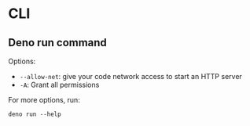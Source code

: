 # CLI

## Deno run command

Options:
- `--allow-net`: give your code network access to start an HTTP server
- `-A`: Grant all permissions

For more options, run:

```shell
deno run --help
```
